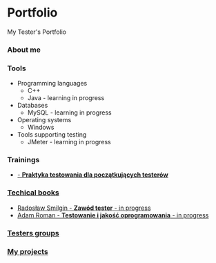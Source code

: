 # Portfolio
My Tester's Portfolio
<h3>About me</h3>
<h3>Tools</h3>  
<ul>
  <li>Programming languages
    <ul>
      <li>C++</li>
      <li>Java - learning in progress</li>
    </ul>
  </li>
  <li>Databases
    <ul>
      <li>MySQL - learning in progress</li>
    </ul>
  </li>
  <li>Operating systems
    <ul>
      <li>Windows</li>
    </ul>
  </li>
  <li>Tools supporting testing
    <ul>
      <li>JMeter - learning in progress</li>
    </ul>
  </li>
</ul>
  
<h3>Trainings</h3>
<ul>
  <li><a href="testerzy.pl>"testerzy.pl</a> - <b>Praktyka testowania dla początkujących testerów</b></li>
</ul>
  
<h3> Techical books</h3>
<ul>
  <li>Radosław Smilgin - <b>Zawód tester</b> - in progress</li>
  <li>Adam Roman - <b>Testowanie i jakość oprogramowania</b> - in progress</li>
</ul>

<h3>Testers groups</h3>
<h3>My projects</h3>

